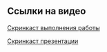 ## Ссылки на видео

 [Скринкаст выполнения работы](https://youtu.be/bnRq4LoZNeg)
 
 [Скринкаст презентации](https://youtu.be/NhTrv6DePWw)
